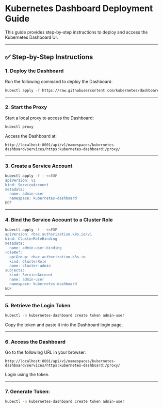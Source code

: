 # Kubernetes Dashboard Deployment Guide

This guide provides step-by-step instructions to deploy and access the Kubernetes Dashboard UI.

---

## ✅ Step-by-Step Instructions

### 1. Deploy the Dashboard
Run the following command to deploy the Dashboard:

```bash
kubectl apply -f https://raw.githubusercontent.com/kubernetes/dashboard/v2.7.0/aio/deploy/recommended.yaml
```

---

### 2. Start the Proxy
Start a local proxy to access the Dashboard:

```bash
kubectl proxy
```

Access the Dashboard at:
```
http://localhost:8001/api/v1/namespaces/kubernetes-dashboard/services/https:kubernetes-dashboard:/proxy/
```

---

### 3. Create a Service Account

```bash
kubectl apply -f - <<EOF
apiVersion: v1
kind: ServiceAccount
metadata:
  name: admin-user
  namespace: kubernetes-dashboard
EOF
```

---

### 4. Bind the Service Account to a Cluster Role

```bash
kubectl apply -f - <<EOF
apiVersion: rbac.authorization.k8s.io/v1
kind: ClusterRoleBinding
metadata:
  name: admin-user-binding
roleRef:
  apiGroup: rbac.authorization.k8s.io
  kind: ClusterRole
  name: cluster-admin
subjects:
- kind: ServiceAccount
  name: admin-user
  namespace: kubernetes-dashboard
EOF
```

---

### 5. Retrieve the Login Token

```bash
kubectl -n kubernetes-dashboard create token admin-user
```

Copy the token and paste it into the Dashboard login page.

---

### 6. Access the Dashboard

Go to the following URL in your browser:

```
http://localhost:8001/api/v1/namespaces/kubernetes-dashboard/services/https:kubernetes-dashboard:/proxy/
```

Login using the token.

---


### 7. Generate Token: 
```bash
kubectl -n kubernetes-dashboard create token admin-user
```
